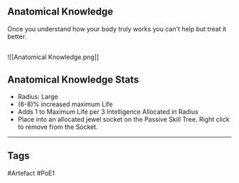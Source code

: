 ## Anatomical Knowledge
Once you understand how your body truly works
you can't help but treat it better.
##
![[Anatomical Knowledge.png]]
## Anatomical Knowledge Stats
- Radius: Large
- (6-8)% increased maximum Life
- Adds 1 to Maximum Life per 3 Intelligence Allocated in Radius
- Place into an allocated jewel socket on the Passive Skill Tree. Right click to remove from the Socket.


---
## Tags
#Artefact
#PoE1